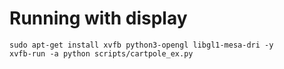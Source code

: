# Running with display

```
sudo apt-get install xvfb python3-opengl libgl1-mesa-dri -y
xvfb-run -a python scripts/cartpole_ex.py
```